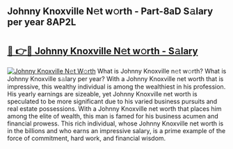 ## Johnny Knoxville N𝚎t w𝚘rth - Part-8aD S𝚊lary per year 8AP2L

# <h2><a href="http://gc0hoxi.nevu.top/?p=Johnny+Knoxville">🔗 👉🔴 Johnny Knoxville N𝚎t w𝚘rth - S𝚊lary</a></h2>

[![Johnny Knoxville N𝚎t W𝚘rth](https://i.imgur.com/Oavwk0R.jpeg)](http://gc0hoxi.nevu.top/?p=Johnny+Knoxville)
What is Johnny Knoxville n𝚎t w𝚘rth? What is Johnny Knoxville s𝚊lary per year?
With a Johnny Knoxville net worth that is impressive, this wealthy individual is among the wealthiest in his profession. His yearly earnings are sizeable, yet Johnny Knoxville net worth is speculated to be more significant due to his varied business pursuits and real estate possessions. With a Johnny Knoxville net worth that places him among the elite of wealth, this man is famed for his business acumen and financial prowess. This rich individual, whose Johnny Knoxville net worth is in the billions and who earns an impressive salary, is a prime example of the force of commitment, hard work, and financial wisdom.
